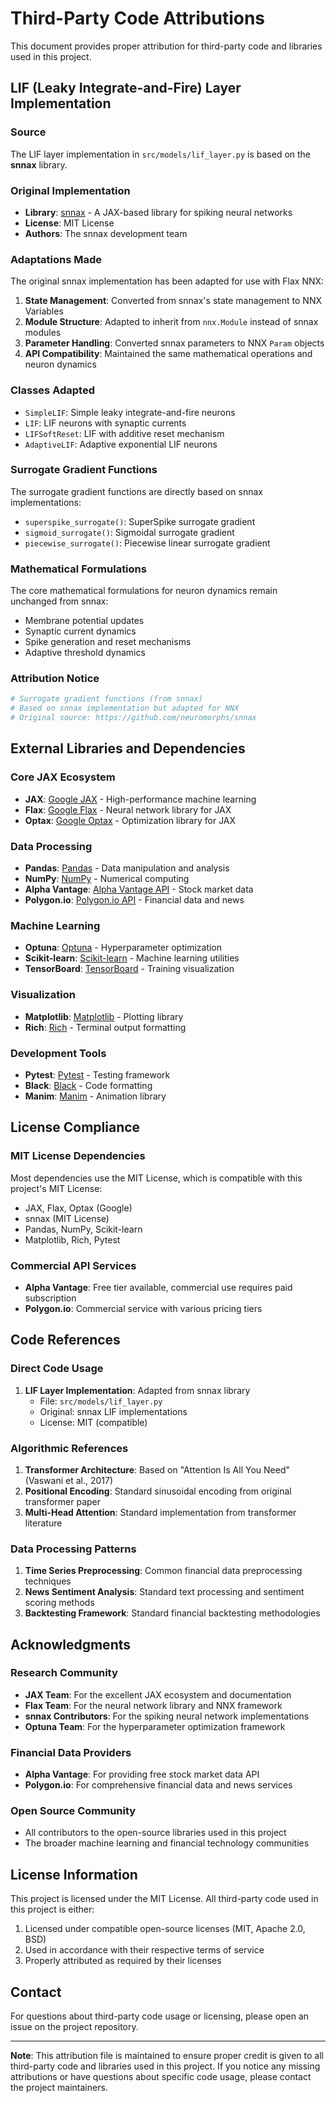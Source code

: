 # Third-Party Code Attributions

This document provides proper attribution for third-party code and libraries used in this project.

## LIF (Leaky Integrate-and-Fire) Layer Implementation

### Source
The LIF layer implementation in `src/models/lif_layer.py` is based on the **snnax** library.

### Original Implementation
- **Library**: [snnax](https://github.com/neuromorphs/snnax) - A JAX-based library for spiking neural networks
- **License**: MIT License
- **Authors**: The snnax development team

### Adaptations Made
The original snnax implementation has been adapted for use with Flax NNX:

1. **State Management**: Converted from snnax's state management to NNX Variables
2. **Module Structure**: Adapted to inherit from `nnx.Module` instead of snnax modules
3. **Parameter Handling**: Converted snnax parameters to NNX `Param` objects
4. **API Compatibility**: Maintained the same mathematical operations and neuron dynamics

### Classes Adapted
- `SimpleLIF`: Simple leaky integrate-and-fire neurons
- `LIF`: LIF neurons with synaptic currents
- `LIFSoftReset`: LIF with additive reset mechanism
- `AdaptiveLIF`: Adaptive exponential LIF neurons

### Surrogate Gradient Functions
The surrogate gradient functions are directly based on snnax implementations:
- `superspike_surrogate()`: SuperSpike surrogate gradient
- `sigmoid_surrogate()`: Sigmoidal surrogate gradient  
- `piecewise_surrogate()`: Piecewise linear surrogate gradient

### Mathematical Formulations
The core mathematical formulations for neuron dynamics remain unchanged from snnax:
- Membrane potential updates
- Synaptic current dynamics
- Spike generation and reset mechanisms
- Adaptive threshold dynamics

### Attribution Notice
```python
# Surrogate gradient functions (from snnax)
# Based on snnax implementation but adapted for NNX
# Original source: https://github.com/neuromorphs/snnax
```

## External Libraries and Dependencies

### Core JAX Ecosystem
- **JAX**: [Google JAX](https://github.com/google/jax) - High-performance machine learning
- **Flax**: [Google Flax](https://github.com/google/flax) - Neural network library for JAX
- **Optax**: [Google Optax](https://github.com/deepmind/optax) - Optimization library for JAX

### Data Processing
- **Pandas**: [Pandas](https://github.com/pandas-dev/pandas) - Data manipulation and analysis
- **NumPy**: [NumPy](https://github.com/numpy/numpy) - Numerical computing
- **Alpha Vantage**: [Alpha Vantage API](https://www.alphavantage.co/) - Stock market data
- **Polygon.io**: [Polygon.io API](https://polygon.io/) - Financial data and news

### Machine Learning
- **Optuna**: [Optuna](https://github.com/optuna/optuna) - Hyperparameter optimization
- **Scikit-learn**: [Scikit-learn](https://github.com/scikit-learn/scikit-learn) - Machine learning utilities
- **TensorBoard**: [TensorBoard](https://github.com/tensorflow/tensorboard) - Training visualization

### Visualization
- **Matplotlib**: [Matplotlib](https://github.com/matplotlib/matplotlib) - Plotting library
- **Rich**: [Rich](https://github.com/Textualize/rich) - Terminal output formatting

### Development Tools
- **Pytest**: [Pytest](https://github.com/pytest-dev/pytest) - Testing framework
- **Black**: [Black](https://github.com/psf/black) - Code formatting
- **Manim**: [Manim](https://github.com/ManimCommunity/manim) - Animation library

## License Compliance

### MIT License Dependencies
Most dependencies use the MIT License, which is compatible with this project's MIT License:
- JAX, Flax, Optax (Google)
- snnax (MIT License)
- Pandas, NumPy, Scikit-learn
- Matplotlib, Rich, Pytest

### Commercial API Services
- **Alpha Vantage**: Free tier available, commercial use requires paid subscription
- **Polygon.io**: Commercial service with various pricing tiers

## Code References

### Direct Code Usage
1. **LIF Layer Implementation**: Adapted from snnax library
   - File: `src/models/lif_layer.py`
   - Original: snnax LIF implementations
   - License: MIT (compatible)

### Algorithmic References
1. **Transformer Architecture**: Based on "Attention Is All You Need" (Vaswani et al., 2017)
2. **Positional Encoding**: Standard sinusoidal encoding from original transformer paper
3. **Multi-Head Attention**: Standard implementation from transformer literature

### Data Processing Patterns
1. **Time Series Preprocessing**: Common financial data preprocessing techniques
2. **News Sentiment Analysis**: Standard text processing and sentiment scoring methods
3. **Backtesting Framework**: Standard financial backtesting methodologies

## Acknowledgments

### Research Community
- **JAX Team**: For the excellent JAX ecosystem and documentation
- **Flax Team**: For the neural network library and NNX framework
- **snnax Contributors**: For the spiking neural network implementations
- **Optuna Team**: For the hyperparameter optimization framework

### Financial Data Providers
- **Alpha Vantage**: For providing free stock market data API
- **Polygon.io**: For comprehensive financial data and news services

### Open Source Community
- All contributors to the open-source libraries used in this project
- The broader machine learning and financial technology communities

## License Information

This project is licensed under the MIT License. All third-party code used in this project is either:
1. Licensed under compatible open-source licenses (MIT, Apache 2.0, BSD)
2. Used in accordance with their respective terms of service
3. Properly attributed as required by their licenses

## Contact

For questions about third-party code usage or licensing, please open an issue on the project repository.

---

**Note**: This attribution file is maintained to ensure proper credit is given to all third-party code and libraries used in this project. If you notice any missing attributions or have questions about specific code usage, please contact the project maintainers.
